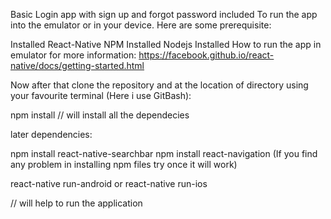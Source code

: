 Basic Login app with sign up and forgot password included
To run the app into the emulator or in your device. Here are some prerequisite:

Installed React-Native
NPM Installed
Nodejs Installed
How to run the app in emulator
for more information: https://facebook.github.io/react-native/docs/getting-started.html

Now after that clone the repository and at the location of directory using your favourite terminal (Here i use GitBash):

npm install
// will install all the dependecies

later dependencies:

npm install react-native-searchbar
npm install react-navigation
(If you find any problem in installing npm files try once it will work)

react-native run-android or react-native run-ios

// will help to run the application
